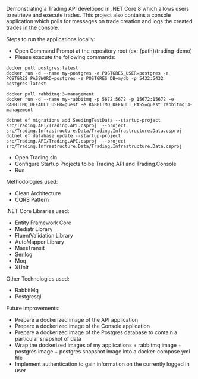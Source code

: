 Demonstrating a Trading API developed in .NET Core 8 which allows users to retrieve and execute trades. This project also contains a console application which polls for messages on trade creation and logs the created trades in the console.

Steps to run the applications locally:
- Open Command Prompt at the repository root (ex: {path}/trading-demo)
- Please execute the following commands:
```
docker pull postgres:latest
docker run -d --name my-postgres -e POSTGRES_USER=postgres -e POSTGRES_PASSWORD=postgres -e POSTGRES_DB=mydb -p 5432:5432 postgres:latest

docker pull rabbitmq:3-management
docker run -d --name my-rabbitmq -p 5672:5672 -p 15672:15672 -e RABBITMQ_DEFAULT_USER=guest -e RABBITMQ_DEFAULT_PASS=guest rabbitmq:3-management

dotnet ef migrations add SeedingTestData --startup-project src/Trading.API/Trading.API.csproj  --project src/Trading.Infrastructure.Data/Trading.Infrastructure.Data.csproj
dotnet ef database update --startup-project src/Trading.API/Trading.API.csproj  --project src/Trading.Infrastructure.Data/Trading.Infrastructure.Data.csproj
```
- Open Trading.sln
- Configure Startup Projects to be Trading.API and Trading.Console
- Run

Methodologies used:
- Clean Architecture
- CQRS Pattern

.NET Core Libraries used:
- Entity Framework Core
- Mediatr Library
- FluentValidation Library
- AutoMapper Library
- MassTransit
- Serilog
- Moq
- XUnit

Other Technologies used:
- RabbitMq
- Postgresql  

Future improvements:
- Prepare a dockerized image of the API application
- Prepare a dockerized image of the Console application
- Prepare a dockerized image of the Postgres database to contain a particular snapshot of data
- Wrap the dockerized images of my applications + rabbitmq image + postgres image + postgres snapshot image into a docker-compose.yml file
- Implement authentication to gain information on the currently logged in user
